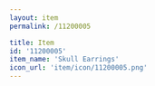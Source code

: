 ```yaml
---
layout: item
permalink: /11200005

title: Item
id: '11200005'
item_name: 'Skull Earrings'
icon_url: 'item/icon/11200005.png'
---
```

